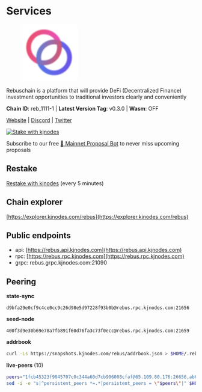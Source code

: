 # Services

<figure><img src="https://raw.githubusercontent.com/kj89/cosmos-images/main/logos/rebus.png" width="150" alt=""><figcaption></figcaption></figure>

Rebuschain is a platform that will provide DeFi (Decentralized Finance)  investment opportunities to traditional investors clearly and conveniently

**Chain ID**: reb_1111-1 | **Latest Version Tag**: v0.3.0 | **Wasm**: OFF

[Website](https://www.rebuschain.com) | [Discord](https://discord.gg/rebuschain) | [Twitter](https://twitter.com/RebusChain)

[![Stake with kjnodes](https://i.ibb.co/cr44Q8j/button-stake-with-kjnodes.png)](https://restake.app/rebus/rebusvaloper1vndzy8y55ylgpmmsc34uy8rm6kqlml6ffs9lrv)

Subscribe to our free [🤖 Mainnet Proposal Bot](https://t.me/kjnodes_proposal_bot) to never miss upcoming proposals

## Restake

[Restake with kjnodes](https://restake.app/rebus/rebusvaloper1vndzy8y55ylgpmmsc34uy8rm6kqlml6ffs9lrv) (every 5 minutes)
## Chain explorer
[https://explorer.kjnodes.com/rebus](https://explorer.kjnodes.com/rebus)

## Public endpoints

* api: [https://rebus.api.kjnodes.com](https://rebus.api.kjnodes.com)
* rpc: [https://rebus.rpc.kjnodes.com](https://rebus.rpc.kjnodes.com)
* grpc: rebus.grpc.kjnodes.com:21090

## Peering

**state-sync**

```text
d9bfa29e0cf9c4ce0cc9c26d98e5d97228f93b0b@rebus.rpc.kjnodes.com:21656
```

**seed-node**

```text
400f3d9e30b69e78a7fb891f60d76fa3c73f0ecc@rebus.rpc.kjnodes.com:21659
```

**addrbook**
```bash
curl -Ls https://snapshots.kjnodes.com/rebus/addrbook.json > $HOME/.rebusd/config/addrbook.json
```

**live-peers** (10)
```bash
peers="1fcb45323f9045707c0c344a60d7cb906008cfaf@65.109.80.176:26656,ab6a4ae2857ac05fa8f45b03871fa3945193fc61@46.4.81.204:35656,ea5e7a6b9a5c18c6455e7a8c583c129c5821a452@51.178.80.111:26656,cd71aa366822800a2aa7051fae69127f78b3f203@188.165.225.226:26656,bb2a7dc81b9bd0e017409a2bbb71b12bb899e743@178.63.22.117:26656,92245ff5c7a4b293d2f0c7f9afca0ddad2e0fb52@65.108.244.178:26656,89757803f40da51678451735445ad40d5b15e059@169.155.44.106:26656,34e3178b6e0f25451fd690c15fc199d5a9bdfb9b@15.204.197.11:26656,275d2614d24c8ac015a7712702fcb99cef67ef67@65.108.124.219:29656,d9bfa29e0cf9c4ce0cc9c26d98e5d97228f93b0b@65.109.88.38:21656"
sed -i -e "s|^persistent_peers *=.*|persistent_peers = \"$peers\"|" $HOME/.rebusd/config/config.toml
```
